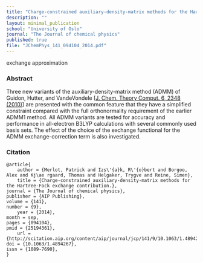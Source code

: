 ```yaml
---
title: "Charge-constrained auxiliary-density-matrix methods for the Hartree–Fock exchange contribution"
description: ""
layout: minimal_publication
school: "University of Oslo"
journal: "The Journal of chemical physics"
published: true
file: "JChemPhys_141_094104_2014.pdf"
---
```


exchange approximation

### Abstract

Three new variants of the auxiliary-density-matrix method (ADMM) of Guidon, Hutter, and VandeVondele [[J. Chem. Theory Comput. 6, 2348 (2010)](http://pubs.acs.org/doi/abs/10.1021/ct1002225)] are presented with the common feature that they have a simplified constraint compared with the full orthonormality requirement of the earlier ADMM1 method. All ADMM variants are tested for accuracy and performance in all-electron B3LYP calculations with several commonly used basis sets. The effect of the choice of the exchange functional for the ADMM exchange-correction term is also investigated.

### Citation

    @article{
        author = {Merlot, Patrick and Izs\'{a}k, R\'{o}bert and Borgoo, Alex and Kj\ae rgaard, Thomas and Helgaker, Trygve and Reine, Simen},
        title = {Charge-constrained auxiliary-density-matrix methods for the Hartree-Fock exchange contribution.},
	journal = {The Journal of chemical physics},
	publisher = {AIP Publishing},
	volume = {141},
	number = {9},
        year = {2014},
	month = sep,
	pages = {094104},
	pmid = {25194361},
        url = {http://scitation.aip.org/content/aip/journal/jcp/141/9/10.1063/1.4894267},
	doi = {10.1063/1.4894267},
	issn = {1089-7690},
    }

